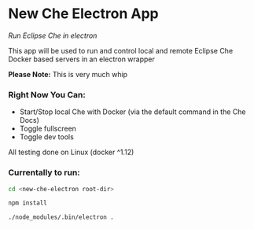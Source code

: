 # New Che Electron App
_Run Eclipse Che in electron_

This app will be used to run and control local and remote Eclipse Che Docker based servers in an electron wrapper

**Please Note:** This is very much whip

### Right Now You Can:
* Start/Stop local Che with Docker (via the default command in the Che Docs)
* Toggle fullscreen
* Toggle dev tools

All testing done on Linux (docker ^1.12)

### Currentally to run:

``` Bash
cd <new-che-electron root-dir>
 ```

``` Bash
npm install
```

``` Bash
./node_modules/.bin/electron .
```
